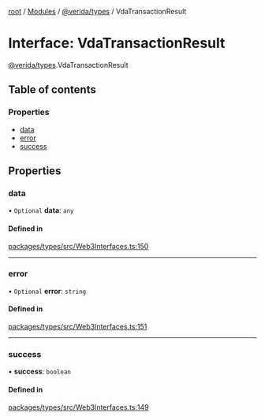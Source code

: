 [root](../README.md) / [Modules](../modules.md) / [@verida/types](../modules/verida_types.md) / VdaTransactionResult

# Interface: VdaTransactionResult

[@verida/types](../modules/verida_types.md).VdaTransactionResult

## Table of contents

### Properties

- [data](verida_types.VdaTransactionResult.md#data)
- [error](verida_types.VdaTransactionResult.md#error)
- [success](verida_types.VdaTransactionResult.md#success)

## Properties

### data

• `Optional` **data**: `any`

#### Defined in

[packages/types/src/Web3Interfaces.ts:150](https://github.com/verida/verida-js/blob/5040472/packages/types/src/Web3Interfaces.ts#L150)

___

### error

• `Optional` **error**: `string`

#### Defined in

[packages/types/src/Web3Interfaces.ts:151](https://github.com/verida/verida-js/blob/5040472/packages/types/src/Web3Interfaces.ts#L151)

___

### success

• **success**: `boolean`

#### Defined in

[packages/types/src/Web3Interfaces.ts:149](https://github.com/verida/verida-js/blob/5040472/packages/types/src/Web3Interfaces.ts#L149)
